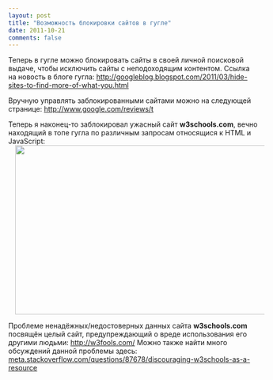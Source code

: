 ```yaml
---
layout: post
title: "Возможность блокировки сайтов в гугле"
date: 2011-10-21
comments: false
---
```



Теперь в гугле можно блокировать сайты в своей личной поисковой выдаче, чтобы исключить сайты с неподоходящим контентом. Ссылка на новость в блоге гугла: <a href="http://googleblog.blogspot.com/2011/03/hide-sites-to-find-more-of-what-you.html">http://googleblog.blogspot.com/2011/03/hide-sites-to-find-more-of-what-you.html</a>

Вручную управлять заблокированными сайтами можно на следующей странице: <a href="http://www.google.com/reviews/t">http://www.google.com/reviews/t</a>

Теперь я наконец-то заблокировал ужасный сайт **w3schools.com**, вечно находящий в топе гугла по различным запросам относящися к HTML и JavaScript:
<a href="http://4.bp.blogspot.com/-tlnetf53xIk/TqE62D-uT4I/AAAAAAAADCE/KPnF4xJ1mko/s1600/block.png" imageanchor="1" style="margin-left: 1em; margin-right: 1em;"><img border="0" height="342" src="http://4.bp.blogspot.com/-tlnetf53xIk/TqE62D-uT4I/AAAAAAAADCE/KPnF4xJ1mko/s640/block.png" width="640" /></a>

Проблеме ненадёжных/недостоверных данных сайта **w3schools.com** посвящён целый сайт, предупреждающий о вреде использования его другими людьми: <a href="http://w3fools.com/">http://w3fools.com/</a>
Можно также найти много обсуждений данной проблемы здесь: <a href="http://meta.stackoverflow.com/questions/87678/discouraging-w3schools-as-a-resource">meta.stackoverflow.com/questions/87678/discouraging-w3schools-as-a-resource</a>
